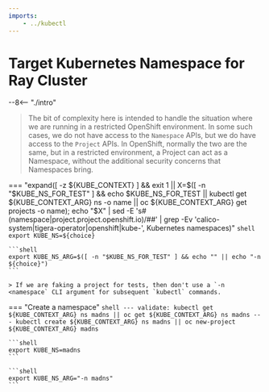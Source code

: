 ```yaml
---
imports:
    - ../kubectl
---
```


# Target Kubernetes Namespace for Ray Cluster

--8<-- "./intro"

> The bit of complexity here is intended to handle the situation where
> we are running in a restricted OpenShift environment. In some such
> cases, we do not have access to the `Namespace` APIs, but we do have
> access to the `Project` APIs. In OpenShift, normally the two are the
> same, but in a restricted environment, a Project can act as a
> Namespace, without the additional security concerns that Namespaces
> bring.

=== "expand([ -z ${KUBE_CONTEXT} ] && exit 1 || X=$([ -n "$KUBE_NS_FOR_TEST" ] && echo $KUBE_NS_FOR_TEST || kubectl get ${KUBE_CONTEXT_ARG} ns -o name || oc ${KUBE_CONTEXT_ARG} get projects -o name); echo "$X" | sed -E 's#(namespace|project\.project\.openshift\.io)/##' | grep -Ev 'calico-system|tigera-operator|openshift|kube-', Kubernetes namespaces)"
    ```shell
    export KUBE_NS=${choice}
    ```

    ```shell
    export KUBE_NS_ARG=$([ -n "$KUBE_NS_FOR_TEST" ] && echo "" || echo "-n ${choice}")
    ```

    > If we are faking a project for tests, then don't use a `-n <namespace` CLI argument for subsequent `kubectl` commands.

=== "Create a namespace"
    ```shell
    ---
    validate: kubectl get ${KUBE_CONTEXT_ARG} ns madns || oc get ${KUBE_CONTEXT_ARG} ns madns
    ---
    kubectl create ${KUBE_CONTEXT_ARG} ns madns || oc new-project ${KUBE_CONTEXT_ARG} madns
    ```
    
    ```shell
    export KUBE_NS=madns
    ```

    ```shell
    export KUBE_NS_ARG="-n madns"
    ```

